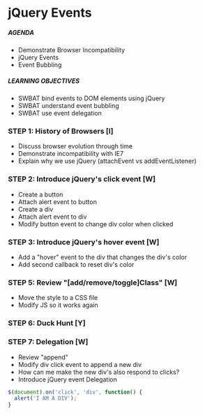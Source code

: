 # jQuery Events

##### AGENDA
- Demonstrate Browser Incompatibility
- jQuery Events
- Event Bubbling

##### LEARNING OBJECTIVES
- SWBAT bind events to DOM elements using jQuery
- SWBAT understand event bubbling
- SWBAT use event delegation

### STEP 1: History of Browsers [I]
- Discuss browser evolution through time
- Demonstrate incompatibility with IE7
- Explain why we use jQuery (attachEvent vs addEventListener)

### STEP 2: Introduce jQuery's click event [W]
- Create a button
- Attach alert event to button
- Create a div
- Attach alert event to div
- Modify button event to change div color when clicked

### STEP 3: Introduce jQuery's hover event [W]
- Add a "hover" event to the div that changes the div's color
- Add second callback to reset div's color

### STEP 5: Review "[add/remove/toggle]Class" [W]
- Move the style to a CSS file
- Modify JS so it works again

### STEP 6: Duck Hunt [Y]

### STEP 7: Delegation [W]
- Review "append"
- Modify div click event to append a new div
- How can me make the new div's also respond to clicks?
- Introduce jQuery event Delegation

```js
$(document).on('click', 'div', function() {
  alert('I AM A DIV');
}
```
